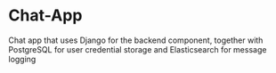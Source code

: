 # Chat-App
Chat app that uses Django for the backend component, together with PostgreSQL for user credential storage and Elasticsearch for message logging
